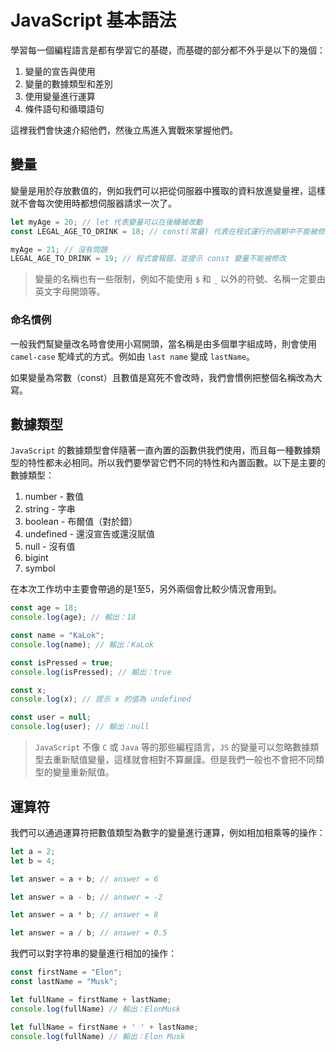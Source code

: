 # JavaScript 基本語法

學習每一個編程語言是都有學習它的基礎，而基礎的部分都不外乎是以下的幾個：

1. 變量的宣告與使用
2. 變量的數據類型和差別
3. 使用變量進行運算
4. 條件語句和循環語句

這裡我們會快速介紹他們，然後立馬進入實戰來掌握他們。

## 變量

變量是用於存放數值的，例如我們可以把從伺服器中獲取的資料放進變量裡，這樣就不會每次使用時都想伺服器請求一次了。

```js
let myAge = 20; // let 代表變量可以在後續被改動
const LEGAL_AGE_TO_DRINK = 18; // const(常量) 代表在程式運行的週期中不能被修改

myAge = 21; // 沒有問題
LEGAL_AGE_TO_DRINK = 19; // 程式會報錯，並提示 const 變量不能被修改
```

> 變量的名稱也有一些限制，例如不能使用 `$` 和 `_` 以外的符號、名稱一定要由英文字母開頭等。

### 命名慣例

一般我們幫變量改名時會使用小寫開頭，當名稱是由多個單字組成時，則會使用 `camel-case` 駝峰式的方式。例如由 `last name` 變成 `lastName`。

如果變量為常數（const）且數值是寫死不會改時，我們會慣例把整個名稱改為大寫。

## 數據類型

`JavaScript` 的數據類型會伴隨著一直內置的函數供我們使用，而且每一種數據類型的特性都未必相同。所以我們要學習它們不同的特性和內置函數。以下是主要的數據類型：

1. number - 數值
2. string - 字串
3. boolean - 布爾值（對於錯）
4. undefined - 還沒宣告或還沒賦值
5. null - 沒有值
6. bigint
7. symbol

在本次工作坊中主要會帶過的是1至5，另外兩個會比較少情況會用到。

```js
const age = 18;
console.log(age); // 輸出：18

const name = "KaLok";
console.log(name); // 輸出：KaLok

const isPressed = true;
console.log(isPressed); // 輸出：true

const x;
console.log(x); // 提示 x 的值為 undefined

const user = null;
console.log(user); // 輸出：null
```

> `JavaScript` 不像 `C` 或 `Java` 等的那些編程語言，`JS` 的變量可以忽略數據類型去重新賦值變量，這樣就會相對不算嚴謹。但是我們一般也不會把不同類型的變量重新賦值。

## 運算符

我們可以通過運算符把數值類型為數字的變量進行運算，例如相加相乘等的操作：

```js
let a = 2;
let b = 4;

let answer = a + b; // answer = 6

let answer = a - b; // answer = -2

let answer = a * b; // answer = 8

let answer = a / b; // answer = 0.5
```

我們可以對字符串的變量進行相加的操作：

```js
const firstName = "Elon";
const lastName = "Musk";

let fullName = firstName + lastName;
console.log(fullName) // 輸出：ElonMusk

let fullName = firstName + ' ' + lastName;
console.log(fullName) // 輸出：Elon Musk
```

